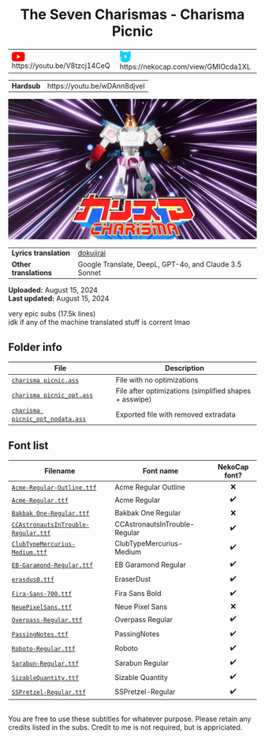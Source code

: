 
<h1 align='center'>The Seven Charismas - Charisma Picnic</h1>

<table align='center'>
    <tr>
        <td> <img src='../.img/youtube.svg' alt='YouTube' width=27 align='center'> &nbsp https://youtu.be/V8tzcj14CeQ </td>
        <td> <img src='../.img/nekocap.svg' alt='NekoCap' width=23 align='center'> &nbsp https://nekocap.com/view/GMIOcda1XL </td>
    </tr>
</table>
<table align='center'>
    <tr>
        <td><b>Hardsub</b></td>
        <td>https://youtu.be/wDAnn8djveI</td>
    </tr>
</table>

[![](./preview.webp)](https://www.youtube.com/watch?v=V8tzcj14CeQ&nekocap=GMIOcda1XL)

<table align='center'>
    <tr>
        <!-- Translation -->
        <td><b>Lyrics translation</b></td>
        <!--  [dokujirai](https://www.tumblr.com/dokujirai/711824794993197056/charisma-the-seven-charismas-charisma) -->
        <td><a href="https://www.tumblr.com/dokujirai/711824794993197056/charisma-the-seven-charismas-charisma">dokujirai</a></td>
    </tr>
    <tr>
        <!-- Other translations -->
        <td><b>Other translations</b></td>
        <!-- Machine translation -->
        <td>Google Translate, DeepL, GPT-4o, and Claude 3.5 Sonnet</td>
    </tr>

</table>

**Uploaded:** August 15, 2024  
**Last updated:** August 15, 2024

<!-- Description goes here -->
very epic subs (17.5k lines)  
idk if any of the machine translated stuff is corrent lmao

## Folder info

| File | Description |
| ---- | ----------- |
[`charisma picnic.ass`](charisma%20picnic.ass) | File with no optimizations |
[`charisma picnic_opt.ass`](charisma%20picnic_opt.ass) | File after optimizations (simplified shapes + asswipe) |
[`charisma picnic_opt_nodata.ass`](charisma%20picnic_opt_nodata.ass) | Exported file with removed extradata |

## Font list

| Filename | Font name | NekoCap font? |
| ---- | ---- | :--: |
 [`Acme-Regular-Outline.ttf`](./fonts/Acme-Regular-Outline.ttf) | Acme Regular Outline | ❌ |
 [`Acme-Regular.ttf`](https://github.com/abrokecube/subtitles-fonts/tree/main/NekoCap%20fonts/Acme-Regular.ttf) | Acme Regular | ✔️ |
 [`Bakbak One-Regular.ttf`](./fonts/Bakbak%20One-Regular.ttf) | Bakbak One Regular | ❌ |
 [`CCAstronautsInTrouble-Regular.ttf`](https://github.com/abrokecube/subtitles-fonts/tree/main/NekoCap%20fonts/CCAstronautsInTrouble-Regular.ttf) | CCAstronautsInTrouble-Regular | ✔️ |
 [`ClubTypeMercurius-Medium.ttf`](https://github.com/abrokecube/subtitles-fonts/tree/main/NekoCap%20fonts/ClubTypeMercurius-Medium.ttf) | ClubTypeMercurius-Medium | ✔️ |
 [`EB-Garamond-Regular.ttf`](https://github.com/abrokecube/subtitles-fonts/tree/main/NekoCap%20fonts/EB-Garamond-Regular.ttf) | EB Garamond Regular | ✔️ |
 [`erasdus0.ttf`](https://github.com/abrokecube/subtitles-fonts/tree/main/NekoCap%20fonts/erasdus0.ttf) | EraserDust | ✔️ |
 [`Fira-Sans-700.ttf`](https://github.com/abrokecube/subtitles-fonts/tree/main/NekoCap%20fonts/Fira-Sans-700.ttf) | Fira Sans Bold | ✔️ |
 [`NeuePixelSans.ttf`](./fonts/NeuePixelSans.ttf) | Neue Pixel Sans | ❌ |
 [`Overpass-Regular.ttf`](https://github.com/abrokecube/subtitles-fonts/tree/main/NekoCap%20fonts/Overpass-Regular.ttf) | Overpass Regular | ✔️ |
 [`PassingNotes.ttf`](https://github.com/abrokecube/subtitles-fonts/tree/main/NekoCap%20fonts/PassingNotes.ttf) | PassingNotes | ✔️ |
 [`Roboto-Regular.ttf`](https://github.com/abrokecube/subtitles-fonts/tree/main/NekoCap%20fonts/Roboto-Regular.ttf) | Roboto | ✔️ |
 [`Sarabun-Regular.ttf`](https://github.com/abrokecube/subtitles-fonts/tree/main/NekoCap%20fonts/Sarabun-Regular.ttf) | Sarabun Regular | ✔️ |
 [`SizableQuantity.ttf`](https://github.com/abrokecube/subtitles-fonts/tree/main/NekoCap%20fonts/SizableQuantity.ttf) | Sizable Quantity | ✔️ |
 [`SSPretzel-Regular.ttf`](https://github.com/abrokecube/subtitles-fonts/tree/main/NekoCap%20fonts/SSPretzel-Regular.ttf) | SSPretzel-Regular | ✔️ |

<!-- Permissions -->
## 
You are free to use these subtitles for whatever purpose. Please retain any credits listed in the subs. Credit to me is not required, but is appriciated.
